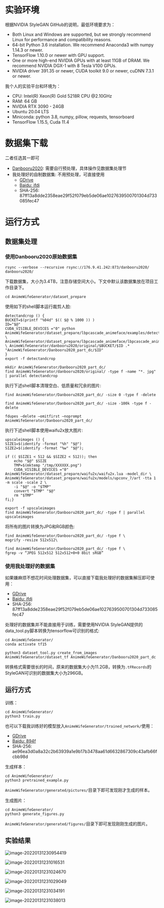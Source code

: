 # 实验环境
根据NVIDIA StyleGAN GitHub的说明，最低环境要求为：
- Both Linux and Windows are supported, but we strongly recommend Linux for performance and compatibility reasons.
- 64-bit Python 3.6 installation. We recommend Anaconda3 with numpy 1.14.3 or newer.
- TensorFlow 1.10.0 or newer with GPU support.
- One or more high-end NVIDIA GPUs with at least 11GB of DRAM. We recommend NVIDIA DGX-1 with 8 Tesla V100 GPUs.
- NVIDIA driver 391.35 or newer, CUDA toolkit 9.0 or newer, cuDNN 7.3.1 or newer.

我个人的实验平台和环境为：
- CPU: Intel(R) Xeon(R) Gold 5218R CPU @2.10GHz
- RAM: 64 GB
- NVIDIA RTX 3090 - 24GB
- Ubuntu 20.04 LTS
- Miniconda: python 3.8, numpy, pillow, requests, tensorboard
- TensorFlow  1.15.5, Cuda  11.4

# 数据集下载

二者任选其一即可

- [Danbooru2020](https://www.gwern.net/Danbooru2020): 需要自行预处理，具体操作见数据集处理节
- 我处理好的自制数据集: 不用预处理，可直接使用
    - [GDrive](https://drive.google.com/file/d/1rC09fzNTQSD7skLoaLG_g39ggbTyRj43/view?usp=sharing)
    - [Baidu: ifdj](https://pan.baidu.com/s/1dQhHeCZp5U0TSoAQEVTmzA?pwd=ifdj)
    - SHA-256: 87ff13a8dde2358eae29f52f079eb5de06ae1027639500701304d733085fec47

# 运行方式
## 数据集处理
### 使用Danbooru2020原始数据集

```shell
rsync --verbose --recursive rsync://176.9.41.242:873/danbooru2020/ danbooru2020/
```

下载数据集，大小为3.4TB，注意存储空间大小。下文中默认该数据集放在项目工作目录下。

```shell
cd AnimeWifeGenerator/dataset_prepare
```

使用如下的shell脚本运行裁剪人脸:

```shell
detectandcrop () {
BUCKET=$(printf "%04d" $(( $@ % 1000 )) )
ID="$@"
CUDA_VISIBLE_DEVICES ="0" python AnimeWifeGenerator/dataset_prepare/lbpcascade_animeface/examples/detect.py \ AnimeWifeGenerator/dataset_prepare/lbpcascade_animeface/lbpcascade_animeface.xml \ AnimeWifeGenerator/danbooru2020/original/$BUCKET/$ID .* "AnimeWifeGenerator/Danbooru2020_part_dc/$ID"
}
export -f detectandcrop

mkdir AnimeWifeGenerator/Danbooru2020_part_dc/
find AnimeWifeGenerator/danbooru2020/original/ -type f -name "*. jpg" | parallel detectandcrop
```

执行下述shell脚本清理空白、低质量和冗余的图片:

```shell
find AnimeWifeGenerator/Danbooru2020_part_dc/ -size 0 -type f -delete

find AnimeWifeGenerator/Danbooru2020_part_dc/ -size -100k -type f -delete

fdupes –delete –omitfirst –noprompt AnimeWifeGenerator/Danbooru2020_part_dc/

```

执行下述shell脚本使用waifu2x放大图片:

```shell
upscaleimages () {
SIZE1=$(identify -format "%h" "$@")
SIZE2=$(identify -format "%w" "$@");

if (( $SIZE1 < 512 && $SIZE2 < 512)); then
    echo "$@" $SIZE
    TMP=$(mktemp "/tmp/XXXXXX.png")
    CUDA_VISIBLE_DEVICES ="0" AnimeWifeGenerator/dataset_prepare/waifu2x/waifu2x.lua -model_dir \ AnimeWifeGenerator/dataset_prepare/waifu2x/models/upconv_7/art -tta 1 -m scale -scale 2 \
    -i "$@" -o "$TMP"
    convert "$TMP" "$@"
    rm "$TMP"
fi;}

export -f upscaleimages
find AnimeWifeGenerator/Danbooru2020_part_dc/ -type f | parallel upscaleimages
```

将所有的图片转换为JPG和RGB颜色:

```shell
find AnimeWifeGenerator/Danbooru2020_part_dc/ -type f \
mogrify -resize 512x512\

find AnimeWifeGenerator/Danbooru2020_part_dc/ -type f \
fgrep -v “JPEG 512x512 512x512+0+0 8bit sRGB”

```

### 使用我处理好的数据集

如果嫌麻烦不想花时间处理数据集，可以直接下载我处理好的数据集解压即可使用：

- [GDrive](https://drive.google.com/file/d/1rC09fzNTQSD7skLoaLG_g39ggbTyRj43/view?usp=sharing)
- [Baidu: ifdj](https://pan.baidu.com/s/1dQhHeCZp5U0TSoAQEVTmzA?pwd=ifdj)
- SHA-256: 87ff13a8dde2358eae29f52f079eb5de06ae1027639500701304d733085fec47

处理好的数据集并不能直接用于训练，需要使用NVIDIA StyleGAN提供的data_tool.py脚本转换为tensorflow可识别的格式:

```shell
cd AnimeWifeGenerator/
conda activate tf15

python3 dataset_tool.py create_from_images AnimeWifeGenerator/dataset_tf AnimeWifeGenerator/Danbooru2020_part_dc
```

转换格式需要很长的时间，原来的数据集大小为11.2GB，转换为`.tFRecords`的StyleGAN可识别的数据集大小为296GB。

## 运行方式

训练：

```shell
cd AnimeWifeGenerator/
python3 train.py
```

也可以下载我训练好的模型放入`AnimeWifeGenerator/trained_network/`使用：

- [GDrive](https://drive.google.com/file/d/1xtT2RHkBM27D93QtvCPCN7_iHA6m4VH9/view?usp=sharing)
- [Baidu: 894f](https://pan.baidu.com/s/10ftK_Gf7i49YPV7dAOEnUg?pwd=894f)
- SHA-256: ae96ea3d0a8a32c2b63939a1e9b17b3478aa61d6632867309c43afb66fcbb98d

生成样本：

```shell
cd AnimeWifeGenerator/
python3 pretrained_example.py
```

`AnimeWifeGenerator/generated/pictures/`目录下即可发现刚才生成的样本。

生成图片：

```shell
cd AnimeWifeGenerator/
python3 generate_figures.py
```

`AnimeWifeGenerator/generated/figures/`目录下即可发现刚刚生成的图片。

## 实验结果

![image-20220131230954419](misc/img1.png)

![image-20220131231016531](misc/img2.png)

![image-20220131231024670](misc/img3.png)

![image-20220131231029049](misc/img4.png)

![image-20220131231034191](misc/img5.png)

![image-20220131231038013](misc/img6.png)

